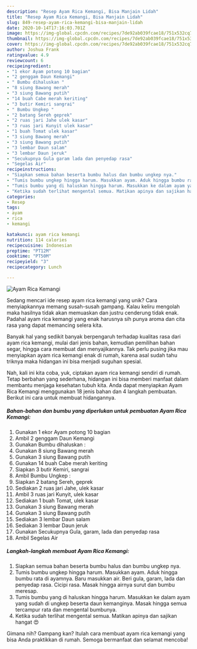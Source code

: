 ```yaml
---
description: "Resep Ayam Rica Kemangi, Bisa Manjain Lidah"
title: "Resep Ayam Rica Kemangi, Bisa Manjain Lidah"
slug: 849-resep-ayam-rica-kemangi-bisa-manjain-lidah
date: 2020-10-14T17:16:03.701Z
image: https://img-global.cpcdn.com/recipes/7de92ab039fcae18/751x532cq70/ayam-rica-kemangi-foto-resep-utama.jpg
thumbnail: https://img-global.cpcdn.com/recipes/7de92ab039fcae18/751x532cq70/ayam-rica-kemangi-foto-resep-utama.jpg
cover: https://img-global.cpcdn.com/recipes/7de92ab039fcae18/751x532cq70/ayam-rica-kemangi-foto-resep-utama.jpg
author: Joshua Frank
ratingvalue: 4.9
reviewcount: 6
recipeingredient:
- "1 ekor Ayam potong 10 bagian"
- "2 genggam Daun Kemangi"
- " Bumbu dihaluskan "
- "8 siung Bawang merah"
- "3 siung Bawang putih"
- "14 buah Cabe merah keriting"
- "3 butir Kemiri sangrai"
- " Bumbu Ungkep "
- "2 batang Sereh geprek"
- "2 ruas jari Jahe ulek kasar"
- "3 ruas jari Kunyit ulek kasar"
- "1 buah Tomat ulek kasar"
- "3 siung Bawang merah"
- "3 siung Bawang putih"
- "3 lembar Daun salam"
- "3 lembar Daun jeruk"
- "Secukupnya Gula garam lada dan penyedap rasa"
- "Segelas Air"
recipeinstructions:
- "Siapkan semua bahan beserta bumbu halus dan bumbu ungkep nya."
- "Tumis bumbu ungkep hingga harum. Masukkan ayam. Aduk hingga bumbu rata di ayamnya. Baru masukkan air. Beri gula, garam, lada dan penyedap rasa. Cicipi rasa. Masak hingga airnya surut dan bumbu meresap."
- "Tumis bumbu yang di haluskan hingga harum. Masukkan ke dalam ayam yang sudah di ungkep beserta daun kemanginya. Masak hingga semua tercampur rata dan mengental bumbunya."
- "Ketika sudah terlihat mengental semua. Matikan apinya dan sajikan hangat 😍"
categories:
- Resep
tags:
- ayam
- rica
- kemangi

katakunci: ayam rica kemangi 
nutrition: 114 calories
recipecuisine: Indonesian
preptime: "PT12M"
cooktime: "PT50M"
recipeyield: "3"
recipecategory: Lunch

---
```



![Ayam Rica Kemangi](https://img-global.cpcdn.com/recipes/7de92ab039fcae18/751x532cq70/ayam-rica-kemangi-foto-resep-utama.jpg)

Sedang mencari ide resep ayam rica kemangi yang unik? Cara menyiapkannya memang susah-susah gampang. Kalau keliru mengolah maka hasilnya tidak akan memuaskan dan justru cenderung tidak enak. Padahal ayam rica kemangi yang enak harusnya sih punya aroma dan cita rasa yang dapat memancing selera kita.

Banyak hal yang sedikit banyak berpengaruh terhadap kualitas rasa dari ayam rica kemangi, mulai dari jenis bahan, kemudian pemilihan bahan segar, hingga cara membuat dan menyajikannya. Tak perlu pusing jika mau menyiapkan ayam rica kemangi enak di rumah, karena asal sudah tahu triknya maka hidangan ini bisa menjadi suguhan spesial.




Nah, kali ini kita coba, yuk, ciptakan ayam rica kemangi sendiri di rumah. Tetap berbahan yang sederhana, hidangan ini bisa memberi manfaat dalam membantu menjaga kesehatan tubuh kita. Anda dapat menyiapkan Ayam Rica Kemangi menggunakan 18 jenis bahan dan 4 langkah pembuatan. Berikut ini cara untuk membuat hidangannya.

<!--inarticleads1-->

##### Bahan-bahan dan bumbu yang diperlukan untuk pembuatan Ayam Rica Kemangi:

1. Gunakan 1 ekor Ayam potong 10 bagian
1. Ambil 2 genggam Daun Kemangi
1. Gunakan  Bumbu dihaluskan :
1. Gunakan 8 siung Bawang merah
1. Gunakan 3 siung Bawang putih
1. Gunakan 14 buah Cabe merah keriting
1. Siapkan 3 butir Kemiri, sangrai
1. Ambil  Bumbu Ungkep :
1. Siapkan 2 batang Sereh, geprek
1. Sediakan 2 ruas jari Jahe, ulek kasar
1. Ambil 3 ruas jari Kunyit, ulek kasar
1. Sediakan 1 buah Tomat, ulek kasar
1. Gunakan 3 siung Bawang merah
1. Gunakan 3 siung Bawang putih
1. Sediakan 3 lembar Daun salam
1. Sediakan 3 lembar Daun jeruk
1. Gunakan Secukupnya Gula, garam, lada dan penyedap rasa
1. Ambil Segelas Air




<!--inarticleads2-->

##### Langkah-langkah membuat Ayam Rica Kemangi:

1. Siapkan semua bahan beserta bumbu halus dan bumbu ungkep nya.
1. Tumis bumbu ungkep hingga harum. Masukkan ayam. Aduk hingga bumbu rata di ayamnya. Baru masukkan air. Beri gula, garam, lada dan penyedap rasa. Cicipi rasa. Masak hingga airnya surut dan bumbu meresap.
1. Tumis bumbu yang di haluskan hingga harum. Masukkan ke dalam ayam yang sudah di ungkep beserta daun kemanginya. Masak hingga semua tercampur rata dan mengental bumbunya.
1. Ketika sudah terlihat mengental semua. Matikan apinya dan sajikan hangat 😍




Gimana nih? Gampang kan? Itulah cara membuat ayam rica kemangi yang bisa Anda praktikkan di rumah. Semoga bermanfaat dan selamat mencoba!
